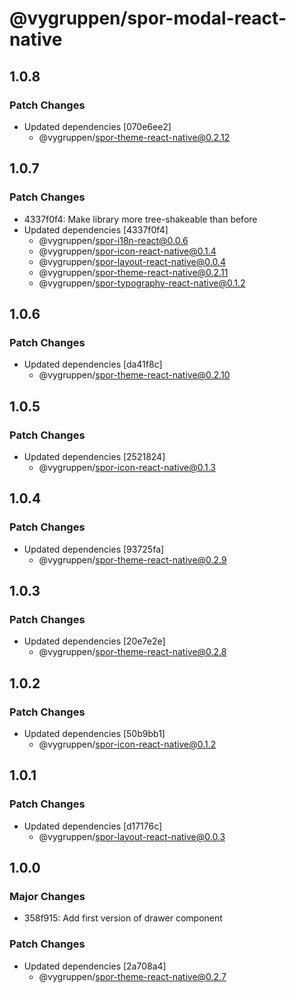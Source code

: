 # @vygruppen/spor-modal-react-native

## 1.0.8

### Patch Changes

- Updated dependencies [070e6ee2]
  - @vygruppen/spor-theme-react-native@0.2.12

## 1.0.7

### Patch Changes

- 4337f0f4: Make library more tree-shakeable than before
- Updated dependencies [4337f0f4]
  - @vygruppen/spor-i18n-react@0.0.6
  - @vygruppen/spor-icon-react-native@0.1.4
  - @vygruppen/spor-layout-react-native@0.0.4
  - @vygruppen/spor-theme-react-native@0.2.11
  - @vygruppen/spor-typography-react-native@0.1.2

## 1.0.6

### Patch Changes

- Updated dependencies [da41f8c]
  - @vygruppen/spor-theme-react-native@0.2.10

## 1.0.5

### Patch Changes

- Updated dependencies [2521824]
  - @vygruppen/spor-icon-react-native@0.1.3

## 1.0.4

### Patch Changes

- Updated dependencies [93725fa]
  - @vygruppen/spor-theme-react-native@0.2.9

## 1.0.3

### Patch Changes

- Updated dependencies [20e7e2e]
  - @vygruppen/spor-theme-react-native@0.2.8

## 1.0.2

### Patch Changes

- Updated dependencies [50b9bb1]
  - @vygruppen/spor-icon-react-native@0.1.2

## 1.0.1

### Patch Changes

- Updated dependencies [d17176c]
  - @vygruppen/spor-layout-react-native@0.0.3

## 1.0.0

### Major Changes

- 358f915: Add first version of drawer component

### Patch Changes

- Updated dependencies [2a708a4]
  - @vygruppen/spor-theme-react-native@0.2.7
